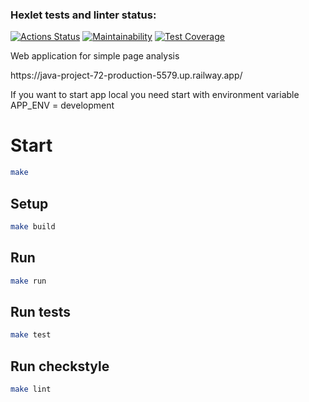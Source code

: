### Hexlet tests and linter status:
[![Actions Status](https://github.com/Shdk91/java-project-72/workflows/hexlet-check/badge.svg)](https://github.com/Shdk91/java-project-72/actions)
[![Maintainability](https://api.codeclimate.com/v1/badges/2fab9ea1c54c8b7feed9/maintainability)](https://codeclimate.com/github/Shdk91/java-project-72/maintainability)
[![Test Coverage](https://api.codeclimate.com/v1/badges/2fab9ea1c54c8b7feed9/test_coverage)](https://codeclimate.com/github/Shdk91/java-project-72/test_coverage)

<p>Web application for simple page analysis</p>
<p>https://java-project-72-production-5579.up.railway.app/</p>
<p>If you want to start app local you need start with environment variable APP_ENV = development </p>

# Start

```sh
make
```

## Setup
```sh
make build
```

## Run
```sh
make run
```

## Run tests
```sh
make test
```

## Run checkstyle
```sh
make lint
```